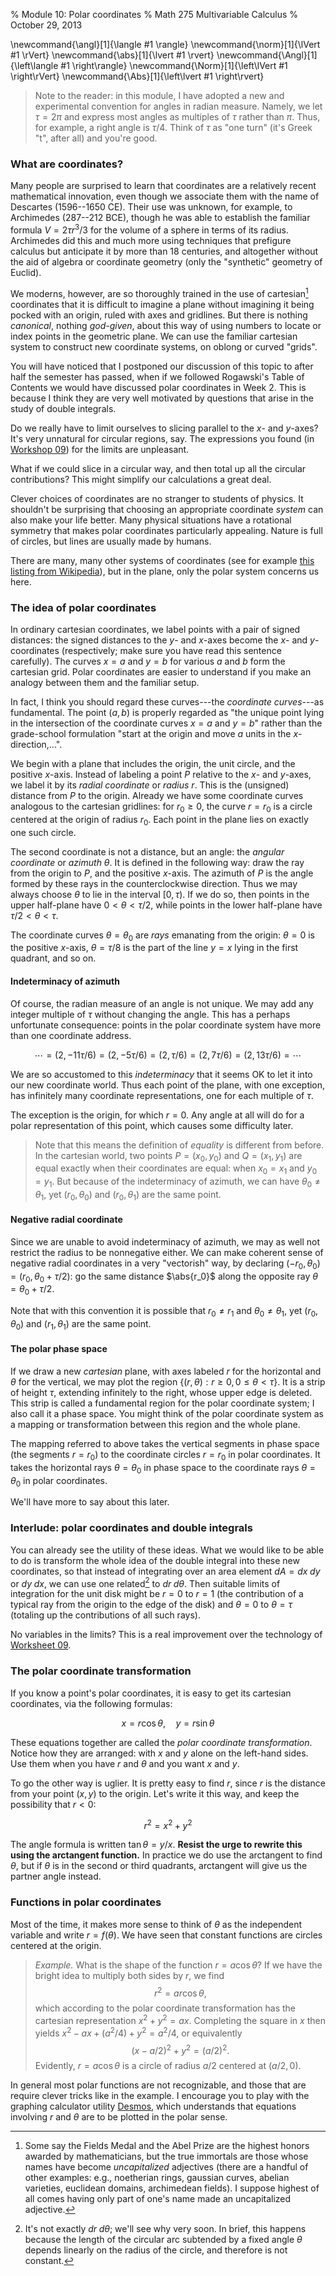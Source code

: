 % Module 10:
  Polar coordinates
% Math 275 Multivariable Calculus
% October 29, 2013







\newcommand{\angl}[1]{\langle #1 \rangle}
\newcommand{\norm}[1]{\lVert #1 \rVert}
\newcommand{\abs}[1]{\lvert #1 \rvert}
\newcommand{\Angl}[1]{\left\langle #1 \right\rangle}
\newcommand{\Norm}[1]{\left\lVert #1 \right\rVert}
\newcommand{\Abs}[1]{\left\lvert #1 \right\rvert}

> Note to the reader: in this module, I have adopted a new and experimental convention for angles in radian measure. Namely, we let $\tau = 2\pi$ and express most angles as multiples of $\tau$ rather than $\pi$. Thus, for example, a right angle is $\tau/4$. Think of $\tau$ as "one turn" (it's Greek "t", after all) and you're good.

### What are coordinates?

Many people  are surprised to learn that coordinates are a relatively recent mathematical innovation, even though we associate them with the name of Descartes&nbsp;(1596--1650 CE). Their use was unknown, for example, to Archimedes&nbsp;(287--212 BCE), though he was able to establish the familiar formula $V = 2\tau r^3/3$ for the volume of a sphere in terms of its radius. Archimedes did this and much more using techniques that prefigure calculus but anticipate it by more than 18 centuries, and altogether without the aid of algebra or coordinate geometry (only the "synthetic" geometry of Euclid).

We moderns, however, are so thoroughly trained in the use of cartesian[^honor] coordinates that it is difficult to imagine a plane without imagining it being pocked with an origin, ruled with axes and gridlines. But there is nothing *canonical*, nothing *god-given*, about this way of using numbers to locate or index points in the geometric plane. We can use the familiar cartesian system to construct new coordinate systems, on oblong or curved "grids".

[^honor]: Some say the Fields Medal and the Abel Prize are the highest honors awarded by mathematicians, but the true immortals are those whose names have become *uncapitalized* adjectives (there are a handful of other examples: e.g., noetherian rings, gaussian curves, abelian varieties, euclidean domains, archimedean fields). I suppose highest of all comes having only part of one's name made an uncapitalized adjective.

You will have noticed that I postponed our discussion of this topic to after half the semester has passed, when if we followed Rogawski's Table of Contents we would have discussed polar coordinates in Week 2. This is because I think they are very well motivated by questions that arise in the study of double integrals.

Do we really have to limit ourselves to slicing parallel to the $x$- and $y$-axes? It's very unnatural for circular regions, say. The expressions you found (in [Workshop 09][w09]) for the limits are unpleasant.

What if we could slice in a circular way, and then total up all the circular contributions? This might simplify our calculations a great deal.

Clever choices of coordinates are no stranger to students of physics. It shouldn't be surprising that choosing an appropriate coordinate *system* can also make your life better. Many physical situations have a rotational symmetry that makes polar coordinates particularly appealing. Nature is full of circles, but lines are usually made by humans.

There are many, many other systems of coordinates (see for example [this listing from Wikipedia](http://en.wikipedia.org/wiki/Category:Coordinate_systems)), but in the plane, only the polar system concerns us here. 

### The idea of polar coordinates

In ordinary cartesian coordinates, we label points with a pair of signed distances: the signed distances to the $y$- and $x$-axes become the $x$- and $y$-coordinates (respectively; make sure you have read this sentence carefully). The curves $x = a$ and $y = b$ for various $a$ and $b$ form the cartesian grid. Polar coordinates are easier to understand if you make an analogy between them and the familiar setup. 

In fact, I think you should regard these curves---the *coordinate curves*---as fundamental. The point $(a,b)$ is properly regarded as "the unique point lying in the intersection of the coordinate curves $x = a$ and $y = b$" rather than the grade-school formulation "start at the origin and move $a$ units in the $x$-direction,...".

We begin with a plane that includes the origin, the unit circle, and the positive $x$-axis. Instead of labeling a point $P$ relative to the $x$- and $y$-axes, we label it by its *radial coordinate* or *radius* $r$. This is the (unsigned) distance from $P$ to the origin. Already we have some coordinate curves analogous to the cartesian gridlines: for $r_0 \geq 0$, the curve $r = r_0$ is a circle centered at the origin of radius $r_0$. Each point in the plane lies on exactly one such circle.

The second coordinate is not a distance, but an angle: the *angular coordinate* or *azimuth* $\theta$. It is defined in the following way: draw the ray from the origin to $P$, and the positive $x$-axis. The azimuth of $P$ is the angle formed by these rays in the counterclockwise direction. Thus we may always choose $\theta$ to lie in the interval $[0, \tau)$. If we do so, then points in the upper half-plane have $0 < \theta < \tau/2$, while points in the lower half-plane have $\tau/2 < \theta < \tau$.

The coordinate curves $\theta = \theta_0$ are *rays* emanating from the origin: $\theta = 0$ is the positive $x$-axis, $\theta = \tau/8$ is the part of the line $y = x$ lying in the first quadrant, and so on.

#### Indeterminacy of azimuth

Of course, the radian measure of an angle is not unique. We may add any integer multiple of $\tau$ without changing the angle. This has a perhaps unfortunate consequence: points in the polar coordinate system have more than one coordinate address.

$$ \cdots = (2, -11\tau/6) = (2, -5\tau/6) = (2, \tau/6) = (2, 7\tau/6) = (2, 13\tau/6) =  \cdots $$

We are so accustomed to this *indeterminacy* that it seems OK to let it into our new coordinate world. Thus each point of the plane, with one exception, has infinitely many coordinate representations, one for each multiple of $\tau$.

The exception is the origin, for which $r = 0$. Any angle at all will do for a polar representation of this point, which causes some difficulty later.

> Note that this means the definition of *equality* is different from before. In the cartesian world, two points $P = (x_0,y_0)$ and $Q = (x_1,y_1)$ are equal exactly when their coordinates are equal: when $x_0 = x_1$ and $y_0 = y_1$. But because of the indeterminacy of azimuth, we can have $\theta_0 \ne \theta_1$, yet $(r_0, \theta_0)$ and $(r_0, \theta_1)$ are the same point.

#### Negative radial coordinate

Since we are unable to avoid indeterminacy of azimuth, we may as well not restrict the radius to be nonnegative either. We can make coherent sense of negative radial coordinates in a very "vectorish" way, by declaring $(-r_0, \theta_0) = (r_0, \theta_0 + \tau/2)$: go the same distance $\abs{r_0}$ along the opposite ray $\theta = \theta_0 + \tau/2$.

Note that with this convention it is possible that $r_0 \ne r_1$ and $\theta_0 \ne \theta_1$, yet $(r_0, \theta_0)$ and $(r_1, \theta_1)$ are the same point.

#### The polar phase space

If we draw a new *cartesian* plane, with axes labeled $r$ for the horizontal and $\theta$ for the vertical, we may plot the region $\{ (r, \theta) : r \geq 0, 0 \leq \theta < \tau \}$. It is a strip of height $\tau$, extending infinitely to the right, whose upper edge is deleted. This strip is called a fundamental region for the polar coordinate system; I also call it a phase space. You might think of the polar coordinate system as a mapping or transformation between this region and the whole plane. 

The mapping referred to above takes the vertical segments in phase space (the segments $r = r_0$) to the coordinate circles $r = r_0$ in polar coordinates. It takes the horizontal rays $\theta = \theta_0$ in phase space to the coordinate rays $\theta = \theta_0$ in polar coordinates.

We'll have more to say about this later.

### Interlude: polar coordinates and double integrals

You can already see the utility of these ideas. What we would like to be able to do is transform the whole idea of the double integral into these new coordinates, so that instead of integrating over an area element $dA = dx \; dy$ or $dy \; dx$, we can use one related[^jacobian] to $dr \; d\theta$. Then suitable limits of integration for the unit disk might be $r = 0$ to $r = 1$ (the contribution of a typical ray from the origin to the edge of the disk) and $\theta = 0$ to $\theta = \tau$ (totaling up the contributions of all such rays).

No variables in the limits? This is a real improvement over the technology of [Worksheet 09][w09].

[^jacobian]: It's not exactly $dr \; d\theta$; we'll see why very soon. In brief, this happens because the length of the circular arc subtended by a fixed angle $\theta$ depends linearly on the radius of the circle, and therefore is not constant.

### The polar coordinate transformation

If you know a point's polar coordinates, it is easy to get its cartesian coordinates, via the following formulas:

$$ x = r \cos{\theta}, \quad y = r \sin{\theta} $$

These equations together are called the *polar coordinate transformation*. Notice how they are arranged: with $x$ and $y$ alone on the left-hand sides. Use them when you have $r$ and $\theta$ and you want $x$ and $y$.

To go the other way is uglier. It is pretty easy to find $r$, since $r$ is the distance from your point $(x,y)$ to the origin. Let's write it this way, and keep the possibility that $r < 0$:

$$ r^2 = x^2 + y^2 $$

The angle formula is written $\tan{\theta} = y/x$. **Resist the urge to rewrite this using the arctangent function.** In practice we do use the arctangent to find $\theta$, but if $\theta$ is in the second or third quadrants, arctangent will give us the partner angle instead.

### Functions in polar coordinates

Most of the time, it makes more sense to think of $\theta$ as the independent variable and write $r = f(\theta)$. We have seen that constant functions are circles centered at the origin.

> *Example.* What is the shape of the function $r = a \cos\theta$? If we have the bright idea to multiply both sides by $r$, we find
> $$ r^2 = a r \cos\theta, $$
> which according to the polar coordinate transformation has the cartesian representation $x^2 + y^2 = ax$. Completing the square in $x$ then yields $x^2 - ax + (a^2/4) + y^2 = a^2/4$, or equivalently
> $$ (x - a/2)^2 + y^2 = (a/2)^2. $$ 
> Evidently, $r = a \cos\theta$ is a circle of radius $a/2$ centered at $(a/2, 0)$.

In general most polar functions are not recognizable, and those that are require clever tricks like in the example. I encourage you to play with the graphing calculator utility [Desmos](http://www.desmos.com/calculator), which understands that equations involving $r$ and $\theta$ are to be plotted in the polar sense. 

[w09]: ../../workshops/09/Workshop.pdf
